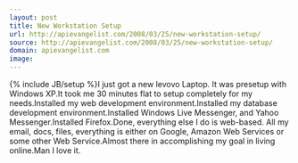 ```yaml
---
layout: post
title: New Workstation Setup
url: http://apievangelist.com/2008/03/25/new-workstation-setup/
source: http://apievangelist.com/2008/03/25/new-workstation-setup/
domain: apievangelist.com
image: 
---
```

{% include JB/setup %}I just got a new levovo Laptop.  It was presetup with Windows XP.It took me 30 minutes flat to setup completely for my needs.Installed my web development environment.Installed my database development environment.Installed Windows Live Messenger, and Yahoo Messenger.Installed Firefox.Done, everything else I do is web-based.  All my email, docs, files, everything is either on Google, Amazon Web Services or some other Web Service.Almost there in accomplishing my goal in living online.Man I love it.